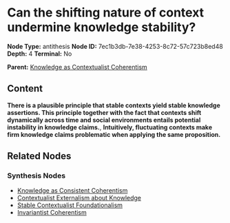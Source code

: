 # Can the shifting nature of context undermine knowledge stability?

**Node Type:** antithesis
**Node ID:** 7ec1b3db-7e38-4253-8c72-57c723b8ed48
**Depth:** 4
**Terminal:** No

**Parent:** [Knowledge as Contextualist Coherentism](knowledge-as-contextualist-coherentism-synthesis-869f3936-996a-4b69-aa25-774772cf8d3d.md)

## Content

**There is a plausible principle that stable contexts yield stable knowledge assertions. This principle together with the fact that contexts shift dynamically across time and social environments entails potential instability in knowledge claims.**, **Intuitively, fluctuating contexts make firm knowledge claims problematic when applying the same proposition.**

## Related Nodes

### Synthesis Nodes

- [Knowledge as Consistent Coherentism](knowledge-as-consistent-coherentism-synthesis-c28d6117-2a78-4e72-9686-aaa1a3dba492.md)
- [Contextualist Externalism about Knowledge](contextualist-externalism-about-knowledge-synthesis-6ff0d0f7-93ec-42a7-af37-d92ff2eca1c5.md)
- [Stable Contextualist Foundationalism](stable-contextualist-foundationalism-synthesis-755e3272-d145-43a1-be93-081dc6491c46.md)
- [Invariantist Coherentism](invariantist-coherentism-synthesis-c016dac0-af85-405c-beb8-94612721f3f5.md)
